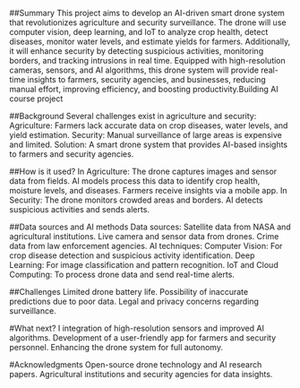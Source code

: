 ##Summary
This project aims to develop an AI-driven smart drone system that revolutionizes agriculture and security surveillance. The drone will use computer vision, deep learning, and IoT to analyze crop health, detect diseases, monitor water levels, and estimate yields for farmers. Additionally, it will enhance security by detecting suspicious activities, monitoring borders, and tracking intrusions in real time. Equipped with high-resolution cameras, sensors, and AI algorithms, this drone system will provide real-time insights to farmers, security agencies, and businesses, reducing manual effort, improving efficiency, and boosting productivity.Building AI course project

##Background
             Several challenges exist in agriculture and security:
             Agriculture: Farmers lack accurate data on crop diseases, water levels, and yield estimation.
             Security: Manual surveillance of large areas is expensive and limited.
             Solution: A smart drone system that provides AI-based insights to farmers and security agencies.

##How is it used?
  In Agriculture:
             The drone captures images and sensor data from fields.
              AI models process this data to identify crop health, moisture levels, and diseases.
              Farmers receive insights via a mobile app.
  In Security:
              The drone monitors crowded areas and borders.
              AI detects suspicious activities and sends alerts.

##Data sources and AI methods
   Data sources:
              Satellite data from NASA and agricultural institutions.
              Live camera and sensor data from drones.
              Crime data from law enforcement agencies.
  AI techniques:
            Computer Vision: For crop disease detection and suspicious activity identification.
            Deep Learning: For image classification and pattern recognition.
            IoT and Cloud Computing: To process drone data and send real-time alerts.

##Challenges
            Limited drone battery life.
            Possibility of inaccurate predictions due to poor data.
            Legal and privacy concerns regarding surveillance.

#What next?
I         integration of high-resolution sensors and improved AI algorithms.
          Development of a user-friendly app for farmers and security personnel.
          Enhancing the drone system for full autonomy.

#Acknowledgments
         Open-source drone technology and AI research papers.
          Agricultural institutions and security agencies for data insights.



